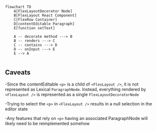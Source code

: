 ```mermaid
flowchart TD
    A[FlexLayoutDecorator Node]
    B[FlexLayout React Component]
    C[FlexRow Container]
    D[contentEditable Paragraph]
    E[function setText]

    A -- decorate method ---> B
    B -- renders ---> C
    C -- contains ---> D
    D -- onInput ---> E
    E --> A


```

## Caveats

-Since the contentEditable `<p>` is a child of `<FlexLayout />`, it is not represented as Lexical `ParagraphNode`. Instead, everything rendered by `<FlexLayout />` is represented as a single `FlexLayoutDecoratorNode`

-Trying to select the `<p>` in `<FlexLayout />` results in a null selection in the editor state

-Any features that rely on `<p>` having an associated ParagraphNode will likely need to be reimplemented somehow
